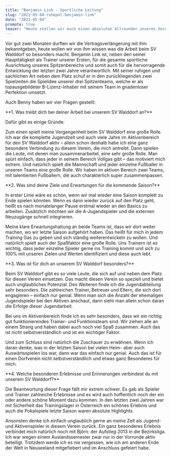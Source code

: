 ```yaml
---
title: "Benjamin Link - Sportliche Leitung"
slug: "2021-05-04-ruhepol-benjamin-link"
date: "2021-05-04"
promote: true
teaser: "Heute stellen wir euch einen absoluten Allrounder unseres Vereins vor!"
---
```

<p class="MsoNoSpacing">Vor gut zwei Monaten durften wir die Vertragsverlängerung mit ihm bekanntgeben, heute wollen wir von ihm wissen was die Arbeit beim SV Walddorf so besonders macht. Benjamin Link ist, neben den seiner Haupttätigkeit als Trainer unserer Ersten, für die gesamte sportliche Ausrichtung unseres Spitzenbereichs und somit auch für die hervorragende Entwicklung der letzten zwei Jahre verantwortlich. Mit seiner ruhigen und sachlichen Art neben dem Platz schuf er in den zurückliegenden zwei Spielzeiten die Spielidee unserer drei Spitzenteams, welche er als topausgebildeter B-Lizenz-Inhaber mit seinem Team in gnadenloser Perfektion umsetzt.


<p class="MsoNoSpacing"> 


<p class="MsoNoSpacing">Auch Benny haben wir vier Fragen gestellt:


<p class="MsoNoSpacing">**1. Was treibt dich bei deiner Arbeit bei unserem SV Walddorf an?**


<p class="MsoNoSpacing">Dafür gibt es einige Gründe:


<p class="MsoNoSpacing">Zum einen spielt meine Vergangenheit beim SV Walddorf eine große Rolle. Ich war die komplette Jugendzeit und auch viele Jahre im Aktivenbereich für den SV Walddorf aktiv – allein schon deshalb habe ich eine ganz besondere Verbindung zu diesem Verein, die mich antreibt. Dann spielen die Leute, mit denen man zusammenarbeitet, eine sehr große Rolle. Man spürt einfach, dass jeder in seinem Bereich Vollgas gibt – das motiviert mich extrem. Und natürlich spielt die Mannschaft und jeder einzelne Fußballer in unseren Teams eine große Rolle. Wir haben im aktiven Bereich zwei Teams, mit talentierten Fußballern, die auch charakterlich super zusammenpassen.


<p class="MsoNoSpacing"> 


<p class="MsoNoSpacing">**2. Was sind deine Ziele und Erwartungen für die kommende Saison?**


<p class="MsoNoSpacing">In erster Linie wäre es schön, wenn wir mal wieder eine Saison komplett zu Ende spielen könnten. Wenn es dann wieder zurück auf den Platz geht, heißt es nach monatelanger Pause erstmal wieder an den Basics zu arbeiten. Zusätzlich möchten wir die A-Jugendspieler und die externen Neuzugänge schnell integrieren.


<p class="MsoNoSpacing">Meine klare Erwartungshaltung an beide Teams ist, dass wir dort weiter machen, wo wir letzte Saison aufgehört haben. Das heißt für mich in jedem Training Gas zu geben und sich ständig weiterentwickeln zu wollen. Und natürlich spielt auch der Spaßfaktor eine große Rolle. Uns Trainern ist es wichtig, dass jeder einzelne Spieler gerne ins Training kommt und sich zu 100% mit unseren Zielen und Werten identifiziert und diese auch lebt.


<p class="MsoNoSpacing"> 


<p class="MsoNoSpacing">**3. Was ist für dich an unserem SV Walddorf besonders?**


<p class="MsoNoSpacing">Beim SV Walddorf gibt es so viele Leute, die sich auf und neben dem Platz für diesen Verein einsetzen. Das macht diesen Verein so speziell und bietet auch unglaubliches Potenzial. Des Weiteren finde ich die Jugendabteilung sehr besonders. Die zahlreichen Trainer, Betreuer und Eltern, die sich dort engagieren – einfach nur genial. Wenn man sich die Anzahl der ehemaligen Jugendspieler bei den Aktiven anschaut, dann sieht man allein schon daran die Erfolge dieser Jugendarbeit.


<p class="MsoNoSpacing">Bei uns im Aktivenbereich finde ich es sehr besonders, dass wir ein richtig gut funktionierendes Trainer- und Funktionsteam sind. Wir ziehen alle an einem Strang und haben dabei auch noch viel Spaß zusammen. Auch das ist nicht selbstverständlich und ist ein wichtiger Faktor.


<p class="MsoNoSpacing">Und zum Schluss sind natürlich die Zuschauer zu erwähnen. Wenn ich daran denke, was in der letzten Saison bei vielen Heim- aber auch Auswärtsspielen los war, dann war das einfach nur genial.  Auch das ist für einen Dorfverein nicht selbstverständlich und etwas ganz Besonderes für mich.


<p class="MsoNoSpacing"> 


<p class="MsoNoSpacing">**4. Welche besonderen Erlebnisse und Erinnerungen verbindest du mit unserem SV Walddorf?**


<p class="MsoNoSpacing">Die Beantwortung dieser Frage fällt mir extrem schwer. Es gab als Spieler und Trainer zahlreiche Erlebnisse und es wird auch hoffentlich noch der ein oder andere schöne Moment dazu kommen. In den letzten zwei Jahren war mit Sicherheit das Trainingslager in Österreich ein schönes Erlebnis und auch die Pokalspiele letzte Saison waren absolute Highlights.


<p class="MsoNoSpacing">Ansonsten denke ich einfach unglaublich gerne an meine Zeit als Jugend- und Aktivenspieler in diesem Verein zurück. Ein ganz besonderes Erlebnis verbindet mich natürlich noch mit Björn: der Aufstieg 2013 in die Bezirksliga. Ich war wegen einem Auslandssemester zwar nur in der Vorrunde aktiv beteiligt. Trotzdem werde ich es nie vergessen, wie ich am anderen Ende der Welt in Neuseeland mitgefiebert und im Anschluss gefeiert habe.


<p class="MsoNoSpacing"> 


<p class="MsoNoSpacing"> 
